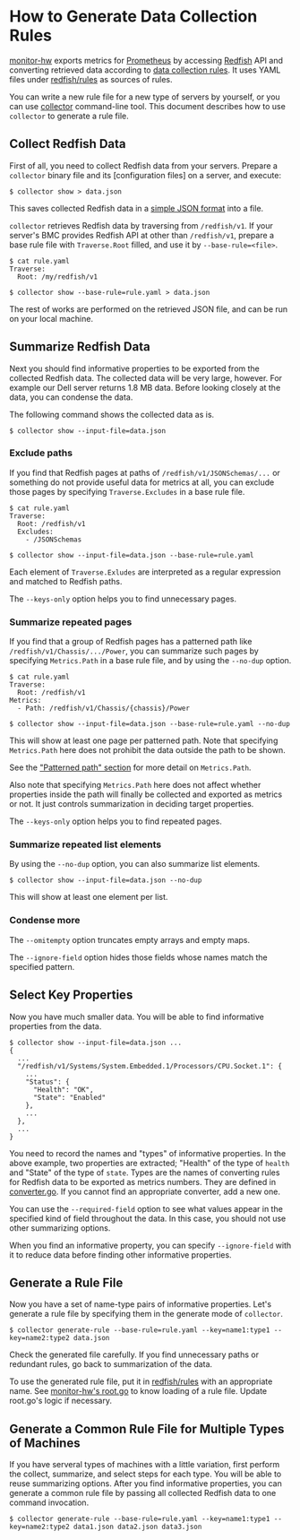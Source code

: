 How to Generate Data Collection Rules
=====================================

[monitor-hw](monitor-hw.md) exports metrics for [Prometheus][] by accessing
[Redfish][] API and converting retrieved data according to [data collection
rules](rule.md).
It uses YAML files under [redfish/rules](../redfish/rules) as sources of rules.

You can write a new rule file for a new type of servers by yourself, or you
can use [collector](collector.md) command-line tool.
This document describes how to use `collector` to generate a rule file.


Collect Redfish Data
--------------------

First of all, you need to collect Redfish data from your servers.
Prepare a `collector` binary file and its [configuration files] on a server,
and execute:

```console
$ collector show > data.json
```

This saves collected Redfish data in a [simple JSON format](collector.md#data-format)
into a file.

`collector` retrieves Redfish data by traversing from `/redfish/v1`.
If your server's BMC provides Redfish API at other than `/redfish/v1`,
prepare a base rule file with `Traverse.Root` filled, and use it by
`--base-rule=<file>`.

```console
$ cat rule.yaml
Traverse:
  Root: /my/redfish/v1

$ collector show --base-rule=rule.yaml > data.json
```

The rest of works are performed on the retrieved JSON file, and can be run
on your local machine.


Summarize Redfish Data
----------------------

Next you should find informative properties to be exported from the collected
Redfish data.
The collected data will be very large, however.
For example our Dell server returns 1.8 MB data.
Before looking closely at the data, you can condense the data.

The following command shows the collected data as is.

```console
$ collector show --input-file=data.json
```

### Exclude paths

If you find that Redfish pages at paths of `/redfish/v1/JSONSchemas/...`
or something do not provide useful data for metrics at all, you can exclude
those pages by specifying `Traverse.Excludes` in a base rule file.

```console
$ cat rule.yaml
Traverse:
  Root: /redfish/v1
  Excludes:
    - /JSONSchemas

$ collector show --input-file=data.json --base-rule=rule.yaml
```

Each element of `Traverse.Exludes` are interpreted as a regular expression
and matched to Redfish paths.

The `--keys-only` option helps you to find unnecessary pages.

### Summarize repeated pages

If you find that a group of Redfish pages has a patterned path like
`/redfish/v1/Chassis/.../Power`, you can summarize such pages by specifying
`Metrics.Path` in a base rule file, and by using the `--no-dup` option.

```console
$ cat rule.yaml
Traverse:
  Root: /redfish/v1
Metrics:
  - Path: /redfish/v1/Chassis/{chassis}/Power

$ collector show --input-file=data.json --base-rule=rule.yaml --no-dup
```

This will show at least one page per patterned path.
Note that specifying `Metrics.Path` here does not prohibit the data outside
the path to be shown.

See the ["Patterned path" section](rule.md#patterned-path) for more detail on
`Metrics.Path`.

Also note that specifying `Metrics.Path` here does not affect whether
properties inside the path will finally be collected and exported as metrics
or not.
It just controls summarization in deciding target properties.

The `--keys-only` option helps you to find repeated pages.

### Summarize repeated list elements

By using the `--no-dup` option, you can also summarize list elements.

```console
$ collector show --input-file=data.json --no-dup
```

This will show at least one element per list.

### Condense more

The `--omitempty` option truncates empty arrays and empty maps.

The `--ignore-field` option hides those fields whose names match the specified pattern.


Select Key Properties
---------------------

Now you have much smaller data.
You will be able to find informative properties from the data.

```console
$ collector show --input-file=data.json ...
{
  ...
  "/redfish/v1/Systems/System.Embedded.1/Processors/CPU.Socket.1": {
    ...
    "Status": {
      "Health": "OK",
      "State": "Enabled"
    },
    ...
  },
  ...
}
```

You need to record the names and "types" of informative properties.
In the above example, two properties are extracted; "Health" of the type of
`health` and "State" of the type of `state`.
Types are the names of converting rules for Redfish data to be exported
as metrics numbers.
They are defined in [converter.go](../redfish/converter.go).
If you cannot find an appropriate converter, add a new one.

You can use the `--required-field` option to see what values appear
in the specified kind of field throughout the data.
In this case, you should not use other summarizing options.

When you find an informative property, you can specify `--ignore-field`
with it to reduce data before finding other informative properties.


Generate a Rule File
--------------------

Now you have a set of name-type pairs of informative properties.
Let's generate a rule file by specifying them in the generate mode of
`collector`.

```console
$ collector generate-rule --base-rule=rule.yaml --key=name1:type1 --key=name2:type2 data.json
```

Check the generated file carefully.
If you find unnecessary paths or redundant rules, go back to summarization
of the data.

To use the generated rule file, put it in [redfish/rules](../redfish/rules)
with an appropriate name.
See [monitor-hw's root.go](../pkg/monitor-hw/cmd/root.go) to know loading
of a rule file.
Update root.go's logic if necessary.


Generate a Common Rule File for Multiple Types of Machines
----------------------------------------------------------

If you have serveral types of machines with a little variation, first perform
the collect, summarize, and select steps for each type.
You will be able to reuse summarizing options.
After you find informative properties, you can generate a common rule file
by passing all collected Redfish data to one command invocation.

```console
$ collector generate-rule --base-rule=rule.yaml --key=name1:type1 --key=name2:type2 data1.json data2.json data3.json
```


[Prometheus]: https://prometheus.io/
[Redfish]: https://www.dmtf.org/standards/redfish

